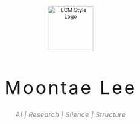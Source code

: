 <!-- Center everything visually using HTML (works in GitHub Markdown) -->

<p align="center">
  <img src="https://upload.wikimedia.org/wikipedia/commons/4/41/ECM_logo.png" width="120" alt="ECM Style Logo">
</p>

<h1 align="center" style="font-size:3rem; font-weight:400; letter-spacing:0.04em;">
  <span style="letter-spacing:0.1em;">Moontae Lee</span>
</h1>

<p align="center" style="font-size:1.1rem; color:#888; letter-spacing:0.02em;">
  <em>AI | Research | Silence | Structure</em>
</p>

<br/>

<p align="center">
  <a href="https://your-cv-link.com">
    <img src="https://img.shields.io/badge/Download%20CV-black?style=for-the-badge&logo=ghost&logoColor=white&labelColor=222" alt="Download CV
